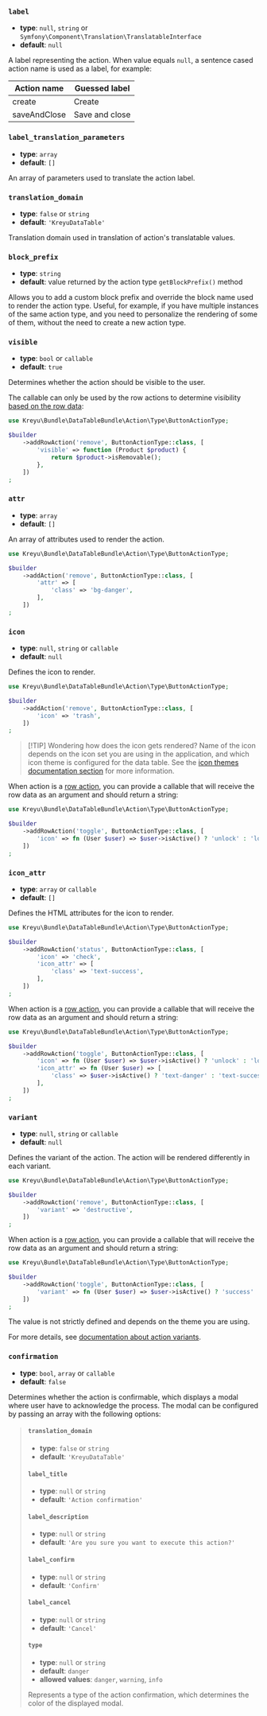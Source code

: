 ### `label`

- **type**: `null`, `string` or `Symfony\Component\Translation\TranslatableInterface`
- **default**: `null`

A label representing the action.
When value equals `null`, a sentence cased action name is used as a label, for example:

| Action name  | Guessed label  |
|--------------|----------------|
| create       | Create         |
| saveAndClose | Save and close |

### `label_translation_parameters`

- **type**: `array`
- **default**: `[]`

An array of parameters used to translate the action label.

### `translation_domain`

- **type**: `false` or `string`
- **default**: `'KreyuDataTable'`

Translation domain used in translation of action's translatable values.

### `block_prefix`

- **type**: `string`
- **default**: value returned by the action type `getBlockPrefix()` method

Allows you to add a custom block prefix and override the block name used to render the action type.
Useful, for example, if you have multiple instances of the same action type, and you need to personalize
the rendering of some of them, without the need to create a new action type.

### `visible`

- **type**: `bool` or `callable`
- **default**: `true`

Determines whether the action should be visible to the user.

The callable can only be used by the row actions to determine visibility [based on the row data](../../../../docs/components/actions.md#using-row-data-in-options):

```php
use Kreyu\Bundle\DataTableBundle\Action\Type\ButtonActionType;

$builder
    ->addRowAction('remove', ButtonActionType::class, [
        'visible' => function (Product $product) {
            return $product->isRemovable();
        },
    ])
;
```

### `attr`

- **type**: `array`
- **default**: `[]`

An array of attributes used to render the action.

```php
use Kreyu\Bundle\DataTableBundle\Action\Type\ButtonActionType;

$builder
    ->addAction('remove', ButtonActionType::class, [
        'attr' => [
            'class' => 'bg-danger',
        ],
    ])
;
```


### `icon`

- **type**: `null`, `string` or `callable`
- **default**: `null`

Defines the icon to render.

```php
use Kreyu\Bundle\DataTableBundle\Action\Type\ButtonActionType;

$builder
    ->addAction('remove', ButtonActionType::class, [
        'icon' => 'trash',
    ])
;
```

> [!TIP] Wondering how does the icon gets rendered?
> Name of the icon depends on the icon set you are using in the application,
> and which icon theme is configured for the data table. See the [icon themes documentation section](./../../../../docs/features/theming.md#icon-themes) for more information.

When action is a [row action](./../../../../docs/components/actions.md), you can provide a callable
that will receive the row data as an argument and should return a string:

```php
use Kreyu\Bundle\DataTableBundle\Action\Type\ButtonActionType;

$builder
    ->addRowAction('toggle', ButtonActionType::class, [
        'icon' => fn (User $user) => $user->isActive() ? 'unlock' : 'lock',
    ])
;
```

### `icon_attr`

- **type**: `array` or `callable`
- **default**: `[]`

Defines the HTML attributes for the icon to render.

```php
use Kreyu\Bundle\DataTableBundle\Action\Type\ButtonActionType;

$builder
    ->addRowAction('status', ButtonActionType::class, [
        'icon' => 'check',
        'icon_attr' => [
            'class' => 'text-success',
        ],
    ])
;
```

When action is a [row action](../../../../docs/components/actions.md), you can provide a callable
that will receive the row data as an argument and should return a string:

```php
use Kreyu\Bundle\DataTableBundle\Action\Type\ButtonActionType;

$builder
    ->addRowAction('toggle', ButtonActionType::class, [
        'icon' => fn (User $user) => $user->isActive() ? 'unlock' : 'lock',
        'icon_attr' => fn (User $user) => [
            'class' => $user->isActive() ? 'text-danger' : 'text-success',        
        ],
    ])
;
```

### `variant`

- **type**: `null`, `string` or `callable`
- **default**: `null`

Defines the variant of the action. The action will be rendered differently in each variant.

```php
use Kreyu\Bundle\DataTableBundle\Action\Type\ButtonActionType;

$builder
    ->addRowAction('remove', ButtonActionType::class, [
        'variant' => 'destructive',
    ])
;
```

When action is a [row action](../../../../docs/components/actions.md), you can provide a callable
that will receive the row data as an argument and should return a string:

```php
use Kreyu\Bundle\DataTableBundle\Action\Type\ButtonActionType;

$builder
    ->addRowAction('toggle', ButtonActionType::class, [
        'variant' => fn (User $user) => $user->isActive() ? 'success' : 'danger',
    ])
;
```

The value is not strictly defined and depends on the theme you are using.

For more details, see [documentation about action variants](../../../../docs/components/actions.md#action-variants).

### `confirmation`

- **type**: `bool`, `array` or `callable`
- **default**: `false`

Determines whether the action is confirmable, which displays a modal where user have to acknowledge the process.
The modal can be configured by passing an array with the following options:

> #### `translation_domain`
> 
> - **type**: `false` or `string`
> - **default**: `'KreyuDataTable'`
> 
> #### `label_title`
> 
> - **type**: `null` or `string`
> - **default**: `'Action confirmation'`
> 
> #### `label_description`
> 
> - **type**: `null` or `string`
> - **default**: `'Are you sure you want to execute this action?'`
> 
> #### `label_confirm`
> 
> - **type**: `null` or `string`
> - **default**: `'Confirm'`
> 
> #### `label_cancel`
> 
> - **type**: `null` or `string`
> - **default**: `'Cancel'`
> 
> #### `type`
> 
> - **type**: `null` or `string`
> - **default**: `danger`
> - **allowed values**: `danger`, `warning`, `info`
> 
> Represents a type of the action confirmation, which determines the color of the displayed modal.
